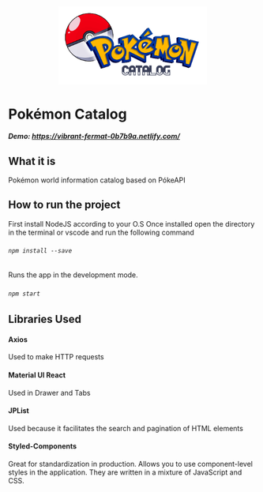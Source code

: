 <center><img src="https://raw.githubusercontent.com/jadsondorneles/pokemoncatalog/master/src/assets/images/logo.png" width="300px" height="auto" /></center>

# Pokémon Catalog
##### Demo: https://vibrant-fermat-0b7b9a.netlify.com/


## What it is
Pokémon world information catalog based on PókeAPI

## How to run the project
First install NodeJS according to your O.S
Once installed open the directory in the terminal or vscode and run the following command

###### `npm install --save`

Runs the app in the development mode.
###### `npm start`

## Libraries Used
 
#### Axios
Used to make HTTP requests

#### Material UI React
Used in Drawer and Tabs

#### JPList
Used because it facilitates the search and pagination of HTML elements

#### Styled-Components
Great for standardization in production. Allows you to use component-level styles in the application. They are written in a mixture of JavaScript and CSS.
